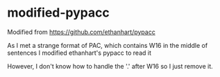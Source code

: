 modified-pypacc
===============

Modified from https://github.com/ethanhart/pypacc


As I met a strange format of PAC,
which contains W16 in the middle of sentences
I modified ethanhart's pypacc to read it

However, I don't know how to handle the '.' after W16 so I just remove it.
